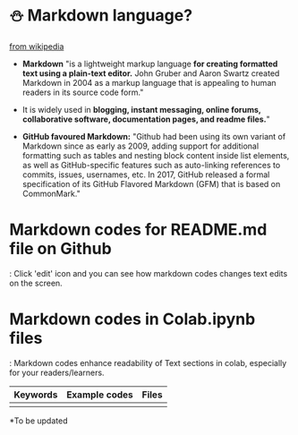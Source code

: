 # ⛄ Markdown language? 

[from wikipedia](https://en.wikipedia.org/wiki/Markdown)
- **Markdown** "is a lightweight markup language **for creating formatted text using a plain-text editor.** John Gruber and Aaron Swartz created Markdown in 2004 as a markup language that is appealing to human readers in its source code form."   
- It is widely used in **blogging, instant messaging, online forums, collaborative software, documentation pages, and readme files.**"    

- **GitHub favoured Markdown:** "Github had been using its own variant of Markdown since as early as 2009, adding support for additional formatting such as tables and nesting block content inside list elements, as well as GitHub-specific features such as auto-linking references to commits, issues, usernames, etc. In 2017, GitHub released a formal specification of its GitHub Flavored Markdown (GFM) that is based on CommonMark."  


# Markdown codes for README.md file on Github
: Click 'edit' icon and you can see how markdown codes changes text edits on the screen.


# Markdown codes in Colab.ipynb files
: Markdown codes enhance readability of Text sections in colab, especially for your readers/learners.

| Keywords | Example codes | Files |  
|---|:---:|---:|  
|  |  |  |  


*To be updated

